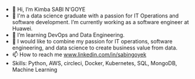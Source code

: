 - 👋 Hi, I’m Kimba SABI N'GOYE
- 👀 I'm a data science graduate with a passion for IT Operations and software development. I’m currently working as a software engineer at Huawei.
- 🌱 I’m learning DevOps and Data Engineering.
- 💞️  I would like to combine my passion for IT operations, software engineering, and data science to create business value from data.
- 📫 How to reach me www.linkedin.com/in/sabingoyek
- Skills: Python, AWS, circleci, Docker, Kubernetes, SQL, MongoDB, Machine Learning

<!---
sabingoyek/sabingoyek is a ✨ special ✨ repository because its `README.md` (this file) appears on your GitHub profile.
You can click the Preview link to take a look at your changes.
--->
